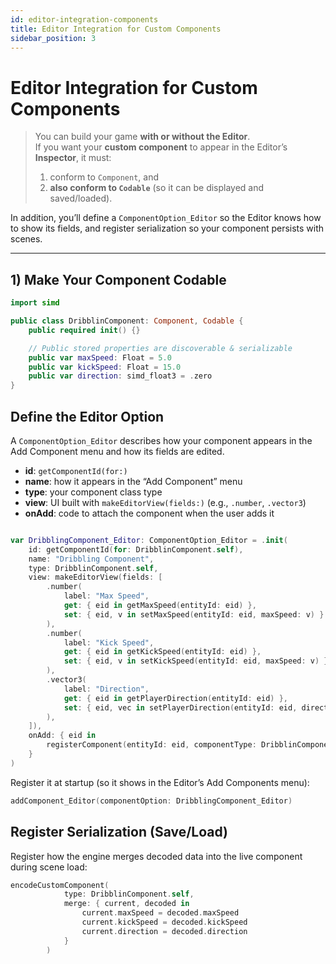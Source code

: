 ```yaml
---
id: editor-integration-components
title: Editor Integration for Custom Components
sidebar_position: 3
---
```


# Editor Integration for Custom Components

> You can build your game **with or without the Editor**.  
> If you want your **custom component** to appear in the Editor’s **Inspector**, it must:
> 1) conform to `Component`, and  
> 2) **also conform to `Codable`** (so it can be displayed and saved/loaded).

In addition, you’ll define a `ComponentOption_Editor` so the Editor knows how to show its fields, and register serialization so your component persists with scenes.

---

## 1) Make Your Component Codable

```swift
import simd

public class DribblinComponent: Component, Codable {
    public required init() {}

    // Public stored properties are discoverable & serializable
    public var maxSpeed: Float = 5.0
    public var kickSpeed: Float = 15.0
    public var direction: simd_float3 = .zero
}
```


## Define the Editor Option

A `ComponentOption_Editor` describes how your component appears in the Add Component menu and how its fields are edited.

- **id**: `getComponentId(for:)`
- **name**: how it appears in the “Add Component” menu
- **type**: your component class type
- **view**: UI built with `makeEditorView(fields:)` (e.g., `.number`, `.vector3`)
- **onAdd**: code to attach the component when the user adds it


```swift

var DribblingComponent_Editor: ComponentOption_Editor = .init(
    id: getComponentId(for: DribblinComponent.self),
    name: "Dribbling Component",
    type: DribblinComponent.self,
    view: makeEditorView(fields: [
        .number(
            label: "Max Speed",
            get: { eid in getMaxSpeed(entityId: eid) },
            set: { eid, v in setMaxSpeed(entityId: eid, maxSpeed: v) }
        ),
        .number(
            label: "Kick Speed",
            get: { eid in getKickSpeed(entityId: eid) },
            set: { eid, v in setKickSpeed(entityId: eid, maxSpeed: v) }
        ),
        .vector3(
            label: "Direction",
            get: { eid in getPlayerDirection(entityId: eid) },
            set: { eid, vec in setPlayerDirection(entityId: eid, direction: vec) }
        ),
    ]),
    onAdd: { eid in
        registerComponent(entityId: eid, componentType: DribblinComponent.self)
    }
)
```

Register it at startup (so it shows in the Editor’s Add Components menu):

```swift
addComponent_Editor(componentOption: DribblingComponent_Editor)
```

## Register Serialization (Save/Load)

Register how the engine merges decoded data into the live component during scene load:

```swift
encodeCustomComponent(
            type: DribblinComponent.self,
            merge: { current, decoded in
                current.maxSpeed = decoded.maxSpeed
                current.kickSpeed = decoded.kickSpeed
                current.direction = decoded.direction
            }
        )
```
